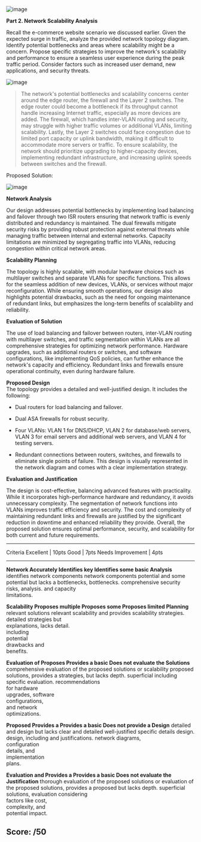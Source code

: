 ![image](https://github.com/user-attachments/assets/a490d7c0-eaee-479a-82f3-4158da31f107)


**Part 2. Network Scalability Analysis**

Recall the e-commerce website scenario we discussed earlier. Given the
expected surge in traffic, analyze the provided network topology
diagram. Identify potential bottlenecks and areas where scalability
might be a concern. Propose specific strategies to improve the
network\'s scalability and performance to ensure a seamless user
experience during the peak traffic period. Consider factors such as
increased user demand, new applications, and security threats.

![image](https://github.com/user-attachments/assets/1bd5146d-1c86-471f-b19b-15739cb91537)


> The network's potential bottlenecks and scalability concerns center
> around the edge router, the firewall and the Layer 2 switches. The
> edge router could become a bottleneck if its throughput cannot handle
> increasing Internet traffic, especially as more devices are added. The
> firewall, which handles inter-VLAN routing and security, may struggle
> with higher traffic volumes or additional VLANs, limiting scalability.
> Lastly, the Layer 2 switches could face congestion due to limited port
> capacity or uplink bandwidth, making it difficult to accommodate more
> servers or traffic. To ensure scalability, the network should
> prioritize upgrading to higher-capacity devices, implementing
> redundant infrastructure, and increasing uplink speeds between
> switches and the firewall.

Proposed Solution:

![image](https://github.com/user-attachments/assets/8cc8518c-7e42-486d-83b1-7772e78bc05e)


**Network Analysis**

Our design addresses potential bottlenecks by implementing load
balancing and failover through two ISR routers ensuring that network
traffic is evenly distributed and redundancy is maintained. The dual
firewalls mitigate security risks by providing robust protection against
external threats while managing traffic between internal and external
networks. Capacity limitations are minimized by segregating traffic into
VLANs, reducing congestion within critical network areas.

**Scalability Planning**

The topology is highly scalable, with modular hardware choices such as
multilayer switches and separate VLANs for specific functions. This
allows for the seamless addition of new devices, VLANs, or services
without major reconfiguration. While ensuring smooth operations, our
design also highlights potential drawbacks, such as the need for ongoing
maintenance of redundant links, but emphasizes the long-term benefits of
scalability and reliability.

**Evaluation of Solution**

The use of load balancing and failover between routers, inter-VLAN
routing with multilayer switches, and traffic segmentation within VLANs
are all comprehensive strategies for optimizing network performance.
Hardware upgrades, such as additional routers or switches, and software
configurations, like implementing QoS policies, can further enhance the
network\'s capacity and efficiency. Redundant links and firewalls ensure
operational continuity, even during hardware failure.

**Proposed Design**\
The topology provides a detailed and well-justified design. It includes
the following:

-   Dual routers for load balancing and failover.

-   Dual ASA firewalls for robust security.

-   Four VLANs: VLAN 1 for DNS/DHCP, VLAN 2 for database/web servers,
    VLAN 3 for email servers and additional web servers, and VLAN 4 for
    testing servers.

-   Redundant connections between routers, switches, and firewalls to
    eliminate single points of failure. This design is visually
    represented in the network diagram and comes with a clear
    implementation strategy.

**Evaluation and Justification**

The design is cost-effective, balancing advanced features with
practicality. While it incorporates high-performance hardware and
redundancy, it avoids unnecessary complexity. The segmentation of
network functions into VLANs improves traffic efficiency and security.
The cost and complexity of maintaining redundant links and firewalls are
justified by the significant reduction in downtime and enhanced
reliability they provide. Overall, the proposed solution ensures optimal
performance, security, and scalability for both current and future
requirements.

  ------------------------------------------------------------------------------
  Criteria          Excellent \| 10pts Good \| 7pts        Needs Improvement \|
                                                           4pts
  ----------------- ------------------ ------------------- ---------------------
  **Network         Accurately         Identifies key      Identifies some basic
  Analysis**        identifies         network components  network components
                    potential          and some potential  but lacks a
                    bottlenecks,       bottlenecks.        comprehensive
                    security risks,                        analysis.
                    and capacity                           
                    limitations.                           

  **Scalability     Proposes multiple  Proposes some       Proposes limited
  Planning**        relevant solutions relevant            scalability
                    and provides       scalability         strategies.
                    detailed           strategies but      
                    explanations,      lacks detail.       
                    including                              
                    potential                              
                    drawbacks and                          
                    benefits.                              

  **Evaluation of   Proposes           Provides a basic    Does not evaluate the
  Solutions**       comprehensive      evaluation of the   proposed solutions or
                    scalability        proposed solutions, provides a
                    strategies,        but lacks depth.    superficial
                    including specific                     evaluation.
                    recommendations                        
                    for hardware                           
                    upgrades, software                     
                    configurations,                        
                    and network                            
                    optimizations.                         

  **Proposed        Provides a         Provides a basic    Does not provide a
  Design**          detailed and       design but lacks    clear and detailed
                    well-justified     specific details    design.
                    design, including  and justifications. 
                    network diagrams,                      
                    configuration                          
                    details, and                           
                    implementation                         
                    plans.                                 

  **Evaluation and  Provides a         Provides a basic    Does not evaluate the
  Justification**   thorough           evaluation of the   proposed solutions or
                    evaluation of the  proposed solutions, provides a
                    proposed           but lacks depth.    superficial
                    solutions,                             evaluation
                    considering                            
                    factors like cost,                     
                    complexity, and                        
                    potential impact.                      

  Score:                                                   /50
  ------------------------------------------------------------------------------
